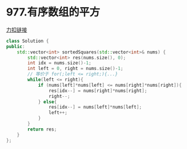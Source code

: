 # 977.有序数组的平方

[力扣链接](https://leetcode.cn/problems/squares-of-a-sorted-array/description/)


```cpp
class Solution {
public:
    std::vector<int> sortedSquares(std::vector<int>& nums) {
        std::vector<int> res(nums.size(), 0);
        int idx = nums.size()-1;
        int left = 0, right = nums.size()-1;
        // 等价于 for(;left <= right;){...}
        while(left <= right){
            if (nums[left]*nums[left] <= nums[right]*nums[right]){
                res[idx--] = nums[right]*nums[right];
                right--;
            } else{
                res[idx--] = nums[left]*nums[left];
                left++;
            }
        }
        return res;
    }
};
```